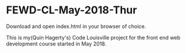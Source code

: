 # FEWD-CL-May-2018-Thur
Download and open index.html in your browser of choice.

This is my(Quin Hagerty's) Code Louisville project for the front end web development course started in May 2018.
